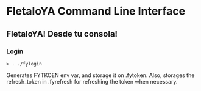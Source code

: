 # FletaloYA Command Line Interface

## FletaloYA! Desde tu consola!


### Login

```
> . ./fylogin
```

Generates FYTKOEN env var, and storage it on .fytoken.
Also, storages the refresh_token in .fyrefresh for refreshing the token when necessary.
